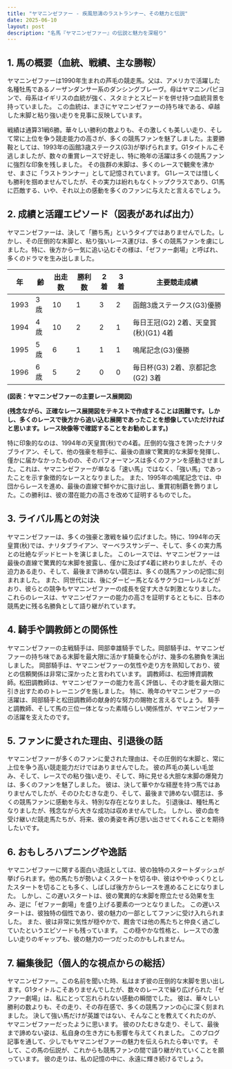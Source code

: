 ```yaml
---
title: "ヤマニンゼファー - 疾風怒濤のラストランナー、その魅力と伝説"
date: 2025-06-10
layout: post
description: "名馬『ヤマニンゼファー』の伝説と魅力を深堀り"
---
```


## 1. 馬の概要（血統、戦績、主な勝鞍）

ヤマニンゼファーは1990年生まれの芦毛の競走馬。父は、アメリカで活躍した名種牡馬であるノーザンダンサー系のダンシングブレーヴ。母はヤマニンパピヨンで、母系はイギリスの血統が強く、スタミナとスピードを併せ持つ血統背景を持っていました。  この血統は、まさにヤマニンゼファーの持ち味である、卓越した末脚と粘り強い走りを見事に反映しています。

戦績は通算31戦6勝。華々しい勝利の数よりも、その激しくも美しい走り、そして常に上位を争う競走能力の高さが、多くの競馬ファンを魅了しました。主要勝鞍としては、1993年の函館3歳ステークス(G3)が挙げられます。G1タイトルこそ逃しましたが、数々の重賞レースで好走し、特に晩年の活躍は多くの競馬ファンに強烈な印象を残しました。  その抜群の末脚は、多くのレースで観衆を沸かせ、まさに「ラストランナー」として記憶されています。  G1レースでは惜しくも勝利を掴めませんでしたが、その実力は紛れもなくトップクラスであり、G1馬に匹敵する、いや、それ以上の感動を多くのファンに与えたと言えるでしょう。


## 2. 成績と活躍エピソード（図表があれば出力）

ヤマニンゼファーは、決して「勝ち馬」というタイプではありませんでした。しかし、その圧倒的な末脚と、粘り強いレース運びは、多くの競馬ファンを虜にしました。特に、後方から一気に追い込むその様は、「ゼファー劇場」と呼ばれ、多くのドラマを生み出しました。

| 年 | 齢 | 出走数 | 勝利数 | 2着 | 3着 | 主要競走成績 |
|---|---|---|---|---|---|---|
| 1993 | 3歳 | 10 | 1 | 3 | 2 | 函館3歳ステークス(G3)優勝 |
| 1994 | 4歳 | 10 | 2 | 2 | 1 |  毎日王冠(G2) 2着、天皇賞(秋)(G1) 4着 |
| 1995 | 5歳 | 6 | 1 | 1 | 1 |  鳴尾記念(G3)優勝 |
| 1996 | 6歳 | 5 | 2 | 0 | 0 |  毎日杯(G3) 2着、京都記念(G2) 3着  |

**(図表：ヤマニンゼファーの主要レース展開図)**

**(残念ながら、正確なレース展開図をテキストで作成することは困難です。しかし、多くのレースで後方から追い込む展開であったことを想像していただければと思います。レース映像等で確認することをお勧めします。)**

特に印象的なのは、1994年の天皇賞(秋)での4着。圧倒的な強さを誇ったナリタブライアン、そして、他の強豪を相手に、最後の直線で驚異的な末脚を発揮し、僅かに届かなかったものの、そのパフォーマンスは多くのファンを感動させました。これは、ヤマニンゼファーが単なる「速い馬」ではなく、「強い馬」であったことを示す象徴的なレースとなりました。  また、1995年の鳴尾記念では、中団からレースを進め、最後の直線で鮮やかに抜け出し、重賞初制覇を飾りました。この勝利は、彼の潜在能力の高さを改めて証明するものでした。


## 3. ライバル馬との対決

ヤマニンゼファーは、多くの強豪と激戦を繰り広げました。特に、1994年の天皇賞(秋)では、ナリタブライアン、マーベラスサンデー、そして、多くの実力馬との壮絶なデッドヒートを演じました。  このレースでは、ヤマニンゼファーは最後の直線で驚異的な末脚を披露し、僅かに及ばず4着に終わりましたが、その迫力ある走り、そして、最後まで諦めない闘志は、多くの競馬ファンの記憶に刻まれました。  また、同世代には、後にダービー馬となるサクラローレルなどがおり、彼らとの競争もヤマニンゼファーの成長を促す大きな刺激となりました。  これらのレースは、ヤマニンゼファーの能力の高さを証明するとともに、日本の競馬史に残る名勝負として語り継がれています。


## 4. 騎手や調教師との関係性

ヤマニンゼファーの主戦騎手は、岡部幸雄騎手でした。岡部騎手は、ヤマニンゼファーの持ち味である末脚を最大限に活かす騎乗を心がけ、幾多の名勝負を演出しました。  岡部騎手は、ヤマニンゼファーの気性や走り方を熟知しており、彼との信頼関係は非常に深かったと言われています。  調教師は、松田博資調教師。松田調教師は、ヤマニンゼファーの能力を高く評価し、その才能を最大限に引き出すためのトレーニングを施しました。  特に、晩年のヤマニンゼファーの活躍は、岡部騎手と松田調教師の献身的な努力の賜物と言えるでしょう。  騎手と調教師、そして馬の三位一体となった素晴らしい関係性が、ヤマニンゼファーの活躍を支えたのです。


## 5. ファンに愛された理由、引退後の話

ヤマニンゼファーが多くのファンに愛された理由は、その圧倒的な末脚と、常に上位を争う高い競走能力だけではありませんでした。  彼の芦毛の美しい毛並み、そして、レースでの粘り強い走り、そして、時に見せる大胆な末脚の爆発力は、多くのファンを魅了しました。  彼は、決して華やかな経歴を持つ馬ではありませんでしたが、そのひたむきな走り、そして、最後まで諦めない闘志は、多くの競馬ファンに感動を与え、特別な存在となりました。  引退後は、種牡馬となりましたが、残念ながら大きな成功は収めませんでした。  しかし、彼の血を受け継いだ競走馬たちが、将来、彼の勇姿を再び思い出させてくれることを期待したいです。


## 6. おもしろハプニングや逸話

ヤマニンゼファーに関する面白い逸話としては、彼の独特のスタートダッシュが挙げられます。他の馬たちが勢いよくスタートを切る中、彼はややゆっくりとしたスタートを切ることも多く、しばしば後方からレースを進めることになりました。  しかし、この遅いスタートは、彼の驚異的な末脚を際立たせる効果を生み、逆に「ゼファー劇場」を盛り上げる要素の一つとなりました。  この遅いスタートは、彼独特の個性であり、彼の魅力の一部としてファンに受け入れられました。  また、彼は非常に気性が穏やかで、厩舎では他の馬たちと仲良く過ごしていたというエピソードも残っています。  この穏やかな性格と、レースでの激しい走りのギャップも、彼の魅力の一つだったのかもしれません。


## 7. 編集後記（個人的な視点からの総括）

ヤマニンゼファー。この名前を聞いた時、私はまず彼の圧倒的な末脚を思い出します。G1タイトルこそありませんでしたが、数々のレースで繰り広げられた「ゼファー劇場」は、私にとって忘れられない感動の瞬間でした。  彼は、華々しい勝利の数よりも、その走り、その存在感で、多くの競馬ファンの心に深く刻まれました。  決して強い馬だけが英雄ではない、そんなことを教えてくれたのが、ヤマニンゼファーだったように思います。  彼のひたむきな走り、そして、最後まで諦めない姿は、私自身の生き方にも影響を与えてくれました。  このブログ記事を通して、少しでもヤマニンゼファーの魅力を伝えられたら幸いです。  そして、この馬の伝説が、これからも競馬ファンの間で語り継がれていくことを願っています。  彼の走りは、私の記憶の中に、永遠に輝き続けるでしょう。
